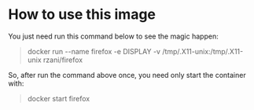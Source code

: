 # How to use this image

You just need run this command below to see the magic happen:

> docker run --name firefox -e DISPLAY -v /tmp/.X11-unix:/tmp/.X11-unix rzani/firefox

So, after run the command above once, you need only start the container with:

> docker start firefox